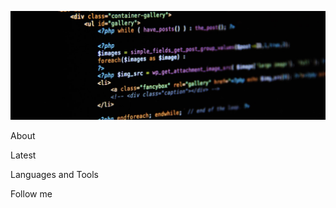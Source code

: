 [![Header](https://github.com/iliziumlion/iliziumlion/blob/main/assets/header.jpg)](https://github.com/iliziumlion)

About

Latest

Languages and Tools

Follow me

<!--
**iliziumlion/iliziumlion** is a ✨ _special_ ✨ repository because its `README.md` (this file) appears on your GitHub profile.

Here are some ideas to get you started:

- 🔭 I’m currently working on ...
- 🌱 I’m currently learning ...
- 👯 I’m looking to collaborate on ...
- 🤔 I’m looking for help with ...
- 💬 Ask me about ...
- 📫 How to reach me: ...
- 😄 Pronouns: ...
- ⚡ Fun fact: ...
-->
